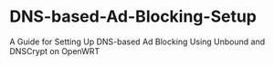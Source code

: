 # DNS-based-Ad-Blocking-Setup
A Guide for Setting Up DNS-based Ad Blocking Using Unbound and DNSCrypt on OpenWRT
